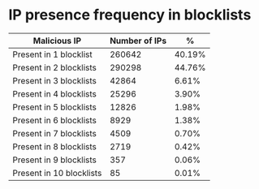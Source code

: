 # IP presence frequency in blocklists
| Malicious IP | Number of IPs | % |
|----|----|----|
| Present in 1 blocklist | 260642 | 40.19% |
| Present in 2 blocklists | 290298 | 44.76% |
| Present in 3 blocklists | 42864 | 6.61% |
| Present in 4 blocklists | 25296 | 3.90% |
| Present in 5 blocklists | 12826 | 1.98% |
| Present in 6 blocklists | 8929 | 1.38% |
| Present in 7 blocklists | 4509 | 0.70% |
| Present in 8 blocklists | 2719 | 0.42% |
| Present in 9 blocklists | 357 | 0.06% |
| Present in 10 blocklists | 85 | 0.01% |
